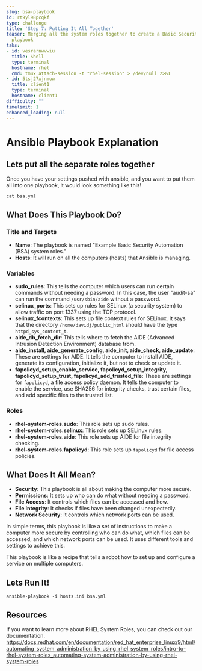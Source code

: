 ```yaml
---
slug: bsa-playbook
id: rt9yl98pcqkf
type: challenge
title: 'Step 7: Putting It All Together'
teaser: Merging all the system roles together to create a Basic Security Automation
  playbook
tabs:
- id: vesrarnwvwiu
  title: Shell
  type: terminal
  hostname: rhel
  cmd: tmux attach-session -t "rhel-session" > /dev/null 2>&1
- id: 5tsj27xjnmow
  title: client1
  type: terminal
  hostname: client1
difficulty: ""
timelimit: 1
enhanced_loading: null
---
```

# Ansible Playbook Explanation

## Lets put all the separate roles together
Once you have your settings pushed with ansible, and you want to put them all into one playbook, it would look something like this!

```bash,run
cat bsa.yml
```

## What Does This Playbook Do?

### Title and Targets
- **Name**: The playbook is named "Example Basic Security Automation (BSA) system roles."
- **Hosts**: It will run on all the computers (hosts) that Ansible is managing.

### Variables
- **sudo_rules**: This tells the computer which users can run certain commands without needing a password. In this case, the user "audit-sa" can run the command `/usr/sbin/aide` without a password.
- **selinux_ports**: This sets up rules for SELinux (a security system) to allow traffic on port 1337 using the TCP protocol.
- **selinux_fcontexts**: This sets up file context rules for SELinux. It says that the directory `/home/davidj/public_html` should have the type `httpd_sys_content_t`.
- **aide_db_fetch_dir**: This tells where to fetch the AIDE (Advanced Intrusion Detection Environment) database from.
- **aide_install, aide_generate_config, aide_init, aide_check, aide_update**: These are settings for AIDE. It tells the computer to install AIDE, generate its configuration, initialize it, but not to check or update it.
- **fapolicyd_setup_enable_service, fapolicyd_setup_integrity, fapolicyd_setup_trust, fapolicyd_add_trusted_file**: These are settings for `fapolicyd`, a file access policy daemon. It tells the computer to enable the service, use SHA256 for integrity checks, trust certain files, and add specific files to the trusted list.

### Roles
- **rhel-system-roles.sudo**: This role sets up sudo rules.
- **rhel-system-roles.selinux**: This role sets up SELinux rules.
- **rhel-system-roles.aide**: This role sets up AIDE for file integrity checking.
- **rhel-system-roles.fapolicyd**: This role sets up `fapolicyd` for file access policies.

## What Does It All Mean?

- **Security**: This playbook is all about making the computer more secure.
- **Permissions**: It sets up who can do what without needing a password.
- **File Access**: It controls which files can be accessed and how.
- **File Integrity**: It checks if files have been changed unexpectedly.
- **Network Security**: It controls which network ports can be used.

In simple terms, this playbook is like a set of instructions to make a computer more secure by controlling who can do what, which files can be accessed, and which network ports can be used. It uses different tools and settings to achieve this.

This playbook is like a recipe that tells a robot how to set up and configure a service on multiple computers.


## Lets Run It!

```bash,run
ansible-playbook -i hosts.ini bsa.yml
```

## Resources

If you want to learn more about RHEL System Roles, you can check out our documentation.
https://docs.redhat.com/en/documentation/red_hat_enterprise_linux/9/html/automating_system_administration_by_using_rhel_system_roles/intro-to-rhel-system-roles_automating-system-administration-by-using-rhel-system-roles